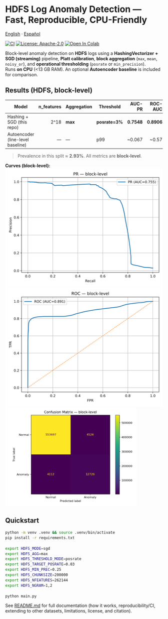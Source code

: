 # HDFS Log Anomaly Detection — Fast, Reproducible, CPU-Friendly

[English](README.en.md) · [Español](README.md)

[![CI](https://github.com/alex-msu/anomaly-log-detector/actions/workflows/ci.yml/badge.svg?branch=main)](https://github.com/alex-msu/anomaly-log-detector/actions/workflows/ci.yml)
[![License: Apache-2.0](https://img.shields.io/badge/License-Apache_2.0-blue.svg)](LICENSE)
[![Open In Colab](https://colab.research.google.com/assets/colab-badge.svg)](https://colab.research.google.com/github/alex-msu/anomaly-log-detector/blob/main/notebooks/hdfs_anomaly_detection.ipynb)

Block-level anomaly detection on **HDFS** logs using a **HashingVectorizer + SGD (streaming)** pipeline, **Platt calibration**, **block aggregation** (`max`, `mean`, `noisy_or`), and **operational thresholding** (`posrate` or `min_precision`).  
Runs **on CPU** (<13 GB RAM). An optional **Autoencoder baseline** is included for comparison.

## Results (HDFS, block-level)

| Model | n_features | Aggregation | Threshold | AUC-PR | ROC-AUC | Precision (1) | Recall (1) | F1 (1) |
|---|---:|---|---|---:|---:|---:|---:|---:|
| Hashing + SGD (this repo) | 2^18 | **max** | **posrate=3%** | **0.7548** | **0.8906** | 0.7377 | 0.7558 | **0.7466** |
| Autoencoder (line-level baseline) | — | — | p99 | ~0.067 | ~0.57 | ~0.17 | ~0.05 | ~0.07 |

> Prevalence in this split ≈ **2.93%**. All metrics are **block-level**.

**Curves (block-level):**  
![PR curve](docs/assets/pr_curve_block.svg)  
![ROC curve](docs/assets/roc_curve_block.svg)  
<img src="docs/assets/cm_block.png" width="420" alt="Confusion matrix (block)">

## Quickstart

```bash
python -m venv .venv && source .venv/bin/activate
pip install -r requirements.txt

export HDFS_MODE=sgd
export HDFS_AGG=max
export HDFS_THRESHOLD_MODE=posrate
export HDFS_TARGET_POSRATE=0.03
export HDFS_MIN_PREC=0.25
export HDFS_CHUNKSIZE=200000
export HDFS_NFEATURES=262144
export HDFS_NGRAM=1,2

python main.py
````

See [README.md](README.md) for full documentation (how it works, reproducibility/CI, extending to other datasets, limitations, license, and citation).

